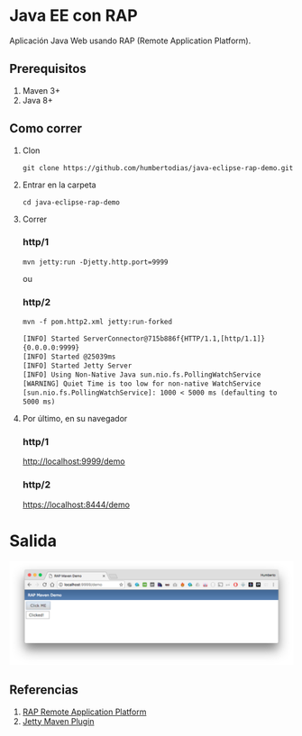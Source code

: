 # Java EE con RAP

Aplicación Java Web usando RAP (Remote Application Platform).


## Prerequisitos

1. Maven 3+
2. Java 8+

## Como correr

1. Clon

	```
	git clone https://github.com/humbertodias/java-eclipse-rap-demo.git
	```

2. Entrar en la carpeta

	```
	cd java-eclipse-rap-demo
	```

3. Correr 
	
	### http/1
	
	```
	mvn jetty:run -Djetty.http.port=9999
	```
	
	ou
	
	### http/2
	
	```
	mvn -f pom.http2.xml jetty:run-forked
	```
	
	
	```
	[INFO] Started ServerConnector@715b886f{HTTP/1.1,[http/1.1]}{0.0.0.0:9999}
	[INFO] Started @25039ms
	[INFO] Started Jetty Server
	[INFO] Using Non-Native Java sun.nio.fs.PollingWatchService
	[WARNING] Quiet Time is too low for non-native WatchService [sun.nio.fs.PollingWatchService]: 1000 < 5000 ms (defaulting to 5000 ms)
	```
	
4. Por último, en su navegador

	### http/1

	[http://localhost:9999/demo](http://localhost:9999/demo)

	### http/2

	[https://localhost:8444/demo](https://localhost:8444/demo)


# Salida

![](doc/output.png)


## Referencias

1. [RAP Remote Application Platform](http://www.eclipse.org/rap/)
2. [Jetty Maven Plugin](http://www.eclipse.org/jetty/documentation/current/jetty-maven-plugin.html)


